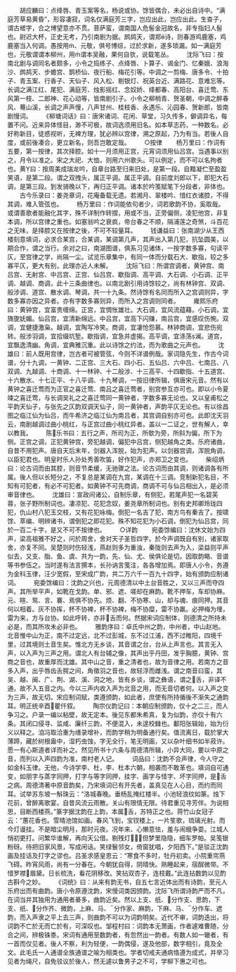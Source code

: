 <!-- { "loadSidebar": true } -->
　　胡应麟曰：点绛唇、青玉案等名，杨说或协。馀皆偶合，未必出自诗中。“满庭芳草易黄昏”，形容凄寂，词名仅满庭芳三字，岂应出此，岂应出此。生查子，谓古槎字，合之博望意亦不贯。菩萨蛮，谓南国人危髻金冠故名，非专指妇人髻也。尉迟大杯，正史无考，乃引南剧为据。鹧鸪天，谓郑诗，则春游鸡鹿塞，鸡鹿塞当入何调。愚按用、元敬，俱号博综，过於求新，遂多琐漏。如一满庭芳也，元敬谓谓本柳州，用谓本吴融，果何自欤，说载笔丛。
　　沈际飞曰：按南北剧与调同名者颇多，小令之捣练子、点绛唇、卜算子、谒金门、忆秦娥、浪淘沙、鹧鸪天、步蟾宫、鹊桥仙、夜行船、梅花引等。中调之一剪梅、唐多令、十拍子、青玉案、行香子、天仙子、风入松、剔银灯、祝英台近、满路花、意难忘等。长调之满江红、尾犯、满庭芳、烛影摇红、念奴娇、绛都春、高阳台、喜迁莺、东风第一枝、二郎神、花心动等，皆南剧引子。小令之柳梢青、贺圣朝，中调之醉春风、蓦山溪，长调之声声慢，八声甘州、桂枝香、永遇乐、沁园春、贺新郎，皆南剧慢词。
　　《柳塘词话》曰：唐宋诸词、花闲、草堂，习久传多，僻调异名，每置不问。近来异体怪目，渺不可极，故词选须用旧名。如本草志药，一种数名。必好称新目，徒惑视听，无裨方理，犹必辨以宫律，溯之原起，乃为有当。若後人自度，或前後凑合，更立新名，则吾岂敢定哉。
　　○按律
　　杨万里曰：作词有五要，第一按律，其次择腔。如十一月须用正宫，元宵词须用仙吕宫。当遇事以别之，月令以准之。宋之大祀、大恤，则用六州歌头。可以例定，而不可以名拘者也。黄曰：按周美成瑞龙吟，自章台路至归来旧处，是第一段。自黯凝伫至盈盈笑语，是第二段。谓之双拽头，属正平调。属正平调。自前度刘郎以下，即犯大石调，是第三段。到发骑晚以下，再归正平调。诸本於吟笺赋笔下分段者，非体也。
　　古今乐录曰：姜尧章词，花庵备载无遗。若湘月、翠楼吟、惜红衣诸腔，不得其调，难入管弦也。
　　杨万里曰：作词能依句者少，词若歌韵不协，奚取哉。或谓善歌者能融化其字，殊不详制作转摺，用或不当，正旁偏侧，凌犯他宫，非复本调，所以宫律之重也。如塞翁吟之衰疯，帝台春之不顺，隔浦莲之奇煞，斗百花之无味，是择腔又在按律之後，不可不较量耳。
　　钱谦益曰：张南湖少从王西楼刻意填词，必求合某宫，合某调，某调第几声，其声出入第几犯，抗坠圆美，以期合作，谓之当行。余对之曰，南湖图谱，俱系习见诸体，一按字数多寡，句读平仄，至宫律之学，尚隔一尘。试览乐章集中，有同一体而分载石大、歇指，较之多寡平仄，更大有别，此理亦近人未解。
　　沈际飞曰：所谓宫调者，黄钟宫、南吕宫、无射宫、中吕宫、正宫、仙吕宫、歇指调、高平调、大石调、小石调、正平调、越调、商调，此十三条曲律也。以南北剧引用诗馀较之，尚有林钟宫、双调、般涉调、道宫、散水调、琴调，共一十九条。然诗馀有名同而所入之宫调则异，字数多寡亦因之异者。亦有字数多寡则异，而所入之宫调则同者。
　　雍熙乐府曰：黄钟宫，宜富贵缠绵。正宫，宜惆怅雄壮。大石调，宜风流蕴藉。小石调，宜旖旎妩媚。仙吕宫，宜清新绵远。中吕宫，宜高下闪赚，南吕宫，宜感叹伤惋。双调，宜健捷激枭。越调，宜陶写冷笑。商调，宜凄怆怨慕。林钟商调，宜悲伤宛转。般涉羽调，宜拾缀坑堑。歇指调，宜急并虚揭。高平调，宜涤荡澜。道宫，宜飘逸清幽。角调，宜典雅沉重。此以诗馀之约法，而为歌曲之元声也。
　　沈雄曰：前人既用宫律，岂古者可被管弦，今则不详谱例哉。家词隐先生，作古今词谱，分十九调，一黄钟、二正宫、三大石、四小石、五仙吕、六中吕、七南吕、八双调、九越调、十商调、十一林钟、十二般涉、十三高平、十四歇指、十五道宫、十六散水、十七正平、十八平调、十九琴调，一按旧律所辑，俱唐宋元音。然有以黄钟之喜迁莺而为正官之喜迁莺、南吕之喜迁莺者，别宫参互亦可也。即以小令夏竦之喜迁莺，与长调吴礼之之喜迁莺同一黄钟者，字数多寡无论也。又以皇甫松之平韵天仙子，与张先之仄韵双调天仙子，同一黄钟者，声韵平仄无论也。有以徐昌图之临江仙为仙吕，而牛希济之临江仙为南吕者，其宫调自别亦可也。此即沈天羽云，南剧越调过曲小桃红，与正宫过曲小桃红异者。盖以一二证之，世有解人，幸以教我。
　　陈乐书曰：五行之声，所司为正，所欹为旁，所斜为偏，所下为侧。正宫之调，正犯黄钟宫，旁犯越调，偏犯中吕宫，侧犯越角之类。乐府诸曲，自昔不用犯声。唐自天后末年，剑器入浑脱，始为犯声。以剑器宫调，浑脱角调，以臣犯君也。明皇时乐人孙处秀善吹笛，好作犯声，亦郑卫之变也。
　　柴绍炳曰：论古词而由其腔，则音节柔缓，无驰骤之法。论古词而由其调，则诸调各有所属。後人但以长短分之，不复总是某调在九宫，某调在十三调。竞制新犯名目，不知有可犯者，有必不可犯者。如黄钟不可先商调，商调不可与仙吕相出入，是必须审音律也。
　　沈雄曰：宣政间诸公，自制乐章，有侧犯，若尾声犯一名碧芙蓉，张子野所制词也。凄凉犯、花犯念奴，姜尧章所制词也。别有史邦卿玲珑四犯，仇山村八犯玉交枝，又有花犯咏梅。倒犯一名吉了犯，南方鸟有秦吉了。按啸馀、萃编、明辨诸书，谓倒犯之即花犯。殊不知花犯为小石调，倒犯为仙吕宫，同於一百二十字，是又不可不按律也。
　　○详韵
　　宛委馀编曰：沈休文始为四声，梁高祖雅不好之，问於周舍，舍对天子圣哲四字。於今声调既自有别，诸家取舍，亦复不同。吴楚则时伤轻浅，燕赵则多为重浊，秦陇则去声为入，梁益则平声似去，又支、脂、鱼、虞、共为一韵，先、仙、尤、侯俱论是切。因取韵略、音谱等书参伍之。当时遂有法言撰本，长孙讷言笺注，各各增加焉。即唐人小令，务遵为金科玉律，汪少宽假，至宋成广韵，共二万六千一百九十四字，始有颁韵应制诸词。
　　宛委馀编曰：沈韵之兴也，元周德清以中土台音胜之，又以三声而夺四声。其所举平声，如靴在戈韵。单、邪、遮、嗟却在麻韵。靴不押车，车却协麻。元、暄、鸳、言、褰、焉俱不协先。烦、翻、不协寒、山，却与魂、痕同押。其音何以相着。灰不协挥，杯不协裨，杯不协裨，梅不协糜，雷不协羸。必押梅为埋，雷为来，方与台协。如此呼转，亦非舌而何。然据宋词应制体，则德清之所持未必是，而其所攻未必非也。
　　雅韵序曰：卓氏中州之韵，中州者，中山赵地。北音惟中山为正，南不过定远，北不过彭城，东不过江浦，西不过睢阳，四境千里，过其境则土音生矣。惟北方无乡谈，其音谓之台，台从上声言也。其言无入声，以入声为三声之用。谓北人有台辅之像，其声出乎丹田，发乎胸臆，黄钟、宫商之音也，故重厚而沈雄。其中山之音，重之清者也，故为音律之用。若南方之音多入声，出乎唇齿舌腭之间，角徵羽之音也，故轻浮而雌浅。谓之南音曰蛮，其吴、越、闽、广、荆、湖、溪、洞之地，皆有乡谈，谓之彝语，谓之舌，非译不通，故不入五音之内。今以三声内收入声为北音之用，而无音切者何。以入声之变为三声，故无切。宋应制词赋，类遵颁韵，如此者，庶使有所持循後不渐失之通韵耳。明正统辛酉瞿仟叙。
　　陶宗仪韵记曰：本朝应制颁韵，仅十之二三，而人争习之。户录一编以粘壁，故无定本。後见东都朱希真，复为似韵，亦仅十有六条。其闭口侵寻、监咸、廉纤三韵，不便混入，未遑校雠也。鄱阳张辑始，始为衍义以释之。洎冯取洽重为缮录增补，而韵学稍为明备通行矣。值流离日，载於掌大薄蹄，藏於树根盎中，湿朽虫蚀，字无全行，笔无明画，又以杂叶细书如半菽许。愿一有心斯道者详而补之。然见所书十六条与周德清所辑，小异大同，要以中原之音，而列以入声四韵为准，南村老人记。
　　词品曰：沈韵不合声律，今人守之如金科玉律。无他，今诗学李、杜，李、杜本六朝，相袭而不敢革也。填词自可通变，如朋字与蒸字同押，打字与等字同押，挂字、画字与怪字、坏字同押，是舌之病。周德清著中原音韵矣，乃宋填词已有开先者，盖真见在人心目，而约而同耳。试举苏东坡一斛珠云：“洛城春晚。垂杨乱掩红楼半。小池轻浪纹如篆。烛下花前，曾醉离歌宴。自昔风流云雨散。关山有限情无限。待君重见寻芳伴。为说相思，目断西楼燕。”篆字据沈韵在上韵，本属舌，苏特正之也。蒋竹山女冠子云：“蕙花香也。雪晴池馆如画。春风飞到，宝钗楼上，一片笙歌，琉璃光射。而今灯谩挂。不是暗尘明月，那时元夜。况年来、心懒意怯，羞与闹蛾争耍。江城人悄初更打。问繁华谁解，再向天公借。剔残灯，但梦里隐隐，细车罗帕。吴笺银粉砑。待把旧家风景，写成闲话。笑绿鬟邻女，倚窗犹唱，夕阳西下。”是驳正沈韵画及挂话及打字之谬也。吕圣求感皇恩云：“寒食不多时，牡丹初卖。小院重帘燕飞碍。昨宵风雨，尚有一分春在。今朝犹自得，阴晴快。熟睡起来，宿酲微带。不惜罗襟眉黛。日长梳洗，看花阴移改。笑拈双杏子，连枝戴。”此连拈数韵以见酌古斟今之妙。
　　《词统》曰：从来有韵无书，自五七言近体出而有诗韵，至元人乐府出而有曲韵。唐小令原遵沈韵，宋慢词类因颁韵。沈际飞所谓诗韵严而不凡，在词当并其独用为通用者綦多，曲韵近矣。然以上支、纸、分作支、思韵，下支、纸、分作齐、微韵，上麻、马、分作家、麻韵，下麻、马、分作车、遮韵，而入声隶之平上去三声，则曲韵不可以为词韵明矣。近代不审，词韵迭出，将词韵不亡於无而亡於有，可深叹也。邹程村曰：词韵本无萧画，作者遽难曹随，分合之间，辨极铢黍。宋词有通用至数韵者，有忽然出一韵者。有数人如一辙者，有一首而仅见者。後人不察，利为轻便，一韵偶侵，遂及他部，数字相引，竟及全文。此毛氏一人通谱全族通谱之喻为相类也。学者切戒夫通病恪遵为成式，并举习见者为绳尺，自免驳议於後人，然无遽以鲁男子之不可，学柳下惠之可也。
